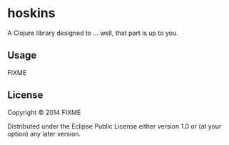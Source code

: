 # hoskins

A Clojure library designed to ... well, that part is up to you.

## Usage

FIXME

## License

Copyright © 2014 FIXME

Distributed under the Eclipse Public License either version 1.0 or (at
your option) any later version.
